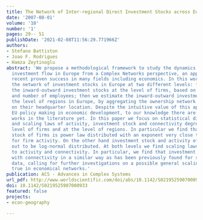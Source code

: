```yaml
---
title: The Network of Inter-regional Direct Investment Stocks across Europe
date: '2007-08-01'
volume: '10'
number: '1'
pages: 29-- 51
publishDate: '2021-02-08T11:56:29.771966Z'
authors:
- Stefano Battiston
- Joao F. Rodrigues
- Hamza Zeytinoglu
abstract: 'We propose a methodological framework to study the dynamics of inter-regional
  investment flow in Europe from a Complex Networks perspective, an approach with
  recent proven success in many fields including economics. In this work we study
  the network of investment stocks in Europe at two different levels: first, we compute
  the inward-outward investment stocks at the level of firms, based on ownership shares
  and number of employees; then we estimate the inward-outward investment stock at
  the level of regions in Europe, by aggregating the ownership network of firms, based
  on their headquarter location. Despite the intuitive value of this approach for
  EU policy making in economic development, to our knowledge there are no similar
  works in the literature yet. In this paper we focus on statistical distributions
  and scaling laws of activity, investment stock and connectivity degree both at the
  level of firms and at the level of regions. In particular we find that investment
  stock of firms is power law distributed with an exponent very close to the one found
  for firm activity. On the other hand investment stock and activity of regions turn
  out to be log-normal distributed. At both levels we find scaling laws relating investment
  to activity and connectivity. In particular, we find that investment stock scales
  with connectivity in a similar way as has been previously found for stock market
  data, calling for further investigations on a possible general scaling law holding
  true in economical networks.'
publication: ACS - Advances in Complex Systems
url_pdf: http://www.worldscientific.com/doi/abs/10.1142/S0219525907000933
doi: 10.1142/S0219525907000933
featured: false
projects:
- econ-geography

---
```

